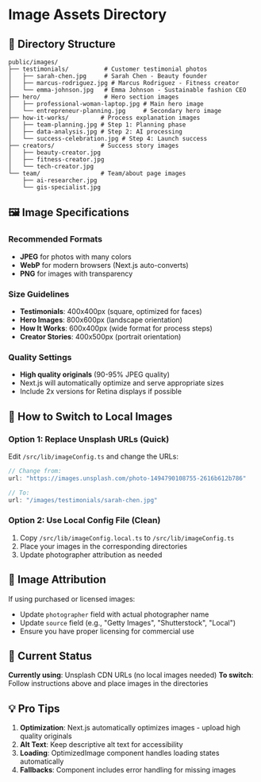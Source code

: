 # Image Assets Directory

## 📁 Directory Structure

```
public/images/
├── testimonials/          # Customer testimonial photos
│   ├── sarah-chen.jpg     # Sarah Chen - Beauty founder
│   ├── marcus-rodriguez.jpg # Marcus Rodriguez - Fitness creator  
│   └── emma-johnson.jpg   # Emma Johnson - Sustainable fashion CEO
├── hero/                  # Hero section images
│   ├── professional-woman-laptop.jpg # Main hero image
│   └── entrepreneur-planning.jpg     # Secondary hero image
├── how-it-works/         # Process explanation images
│   ├── team-planning.jpg # Step 1: Planning phase
│   ├── data-analysis.jpg # Step 2: AI processing
│   └── success-celebration.jpg # Step 4: Launch success
├── creators/             # Success story images
│   ├── beauty-creator.jpg
│   ├── fitness-creator.jpg
│   └── tech-creator.jpg
└── team/                 # Team/about page images
    ├── ai-researcher.jpg
    └── gis-specialist.jpg
```

## 🖼️ Image Specifications

### Recommended Formats
- **JPEG** for photos with many colors
- **WebP** for modern browsers (Next.js auto-converts)
- **PNG** for images with transparency

### Size Guidelines
- **Testimonials**: 400x400px (square, optimized for faces)
- **Hero Images**: 800x600px (landscape orientation)
- **How It Works**: 600x400px (wide format for process steps)
- **Creator Stories**: 400x500px (portrait orientation)

### Quality Settings
- **High quality originals** (90-95% JPEG quality)
- Next.js will automatically optimize and serve appropriate sizes
- Include 2x versions for Retina displays if possible

## 🔄 How to Switch to Local Images

### Option 1: Replace Unsplash URLs (Quick)
Edit `/src/lib/imageConfig.ts` and change the URLs:

```typescript
// Change from:
url: "https://images.unsplash.com/photo-1494790108755-2616b612b786"

// To:
url: "/images/testimonials/sarah-chen.jpg"
```

### Option 2: Use Local Config File (Clean)
1. Copy `/src/lib/imageConfig.local.ts` to `/src/lib/imageConfig.ts`
2. Place your images in the corresponding directories
3. Update photographer attribution as needed

## 📝 Image Attribution

If using purchased or licensed images:
- Update `photographer` field with actual photographer name
- Update `source` field (e.g., "Getty Images", "Shutterstock", "Local")
- Ensure you have proper licensing for commercial use

## 🚀 Current Status

**Currently using**: Unsplash CDN URLs (no local images needed)
**To switch**: Follow instructions above and place images in the directories

## 💡 Pro Tips

1. **Optimization**: Next.js automatically optimizes images - upload high quality originals
2. **Alt Text**: Keep descriptive alt text for accessibility
3. **Loading**: OptimizedImage component handles loading states automatically
4. **Fallbacks**: Component includes error handling for missing images